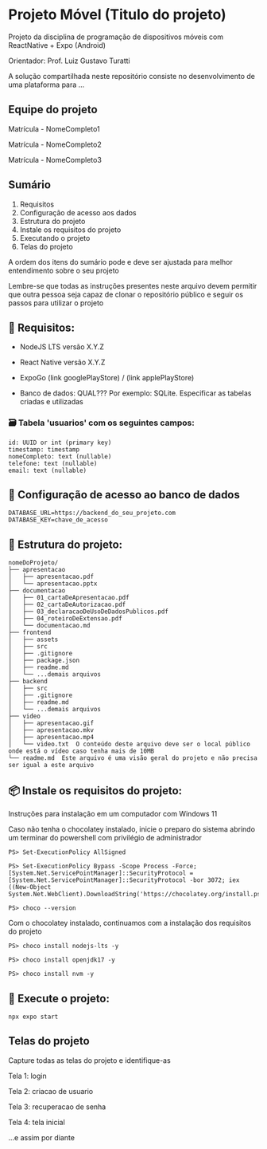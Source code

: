 # Projeto Móvel (Titulo do projeto) 

Projeto da disciplina de programação de dispositivos móveis com ReactNative + Expo (Android)

Orientador: Prof. Luiz Gustavo Turatti

A solução compartilhada neste repositório consiste no desenvolvimento de uma plataforma para ...

## Equipe do projeto

Matrícula - NomeCompleto1

Matrícula - NomeCompleto2

Matrícula - NomeCompleto3

## Sumário

1. Requisitos
2. Configuração de acesso aos dados
3. Estrutura do projeto
4. Instale os requisitos do projeto
5. Executando o projeto
6. Telas do projeto

A ordem dos itens do sumário pode e deve ser ajustada para melhor entendimento sobre o seu projeto

Lembre-se que todas as instruções presentes neste arquivo devem permitir que outra pessoa seja capaz de clonar o repositório público e seguir os passos para utilizar o projeto


## 🔧 Requisitos:

- NodeJS LTS versão X.Y.Z

- React Native versão X.Y.Z

- ExpoGo (link googlePlayStore) / (link applePlayStore)

- Banco de dados: QUAL??? Por exemplo: SQLite. Especificar as tabelas criadas e utilizadas

### 🗃️ Tabela 'usuarios' com os seguintes campos:
```
id: UUID or int (primary key)
timestamp: timestamp
nomeCompleto: text (nullable)
telefone: text (nullable)
email: text (nullable)
```

## 🔐 Configuração de acesso ao banco de dados
```
DATABASE_URL=https://backend_do_seu_projeto.com
DATABASE_KEY=chave_de_acesso
```

## 📁 Estrutura do projeto:
```
nomeDoProjeto/
├── apresentacao
│   ├── apresentacao.pdf
│   └── apresentacao.pptx
├── documentacao
│   ├── 01_cartaDeApresentacao.pdf
│   ├── 02_cartaDeAutorizacao.pdf
│   ├── 03_declaracaoDeUsoDeDadosPublicos.pdf
│   ├── 04_roteiroDeExtensao.pdf
│   └── documentacao.md
├── frontend
│   ├── assets
│   ├── src
│   ├── .gitignore
│   ├── package.json
│   ├── readme.md
│   └── ...demais arquivos
├── backend
│   ├── src
│   ├── .gitignore
│   ├── readme.md
│   └── ...demais arquivos
├── video
│   ├── apresentacao.gif
│   ├── apresentacao.mkv
│   ├── apresentacao.mp4
│   └── video.txt  O conteúdo deste arquivo deve ser o local público onde está o vídeo caso tenha mais de 10MB
└── readme.md  Este arquivo é uma visão geral do projeto e não precisa ser igual a este arquivo
```

## 📦 Instale os requisitos do projeto:

Instruções para instalação em um computador com Windows 11

Caso não tenha o chocolatey instalado, inicie o preparo do sistema abrindo um terminar do powershell com privilégio de administrador

```
PS> Set-ExecutionPolicy AllSigned

PS> Set-ExecutionPolicy Bypass -Scope Process -Force; [System.Net.ServicePointManager]::SecurityProtocol = [System.Net.ServicePointManager]::SecurityProtocol -bor 3072; iex ((New-Object System.Net.WebClient).DownloadString('https://chocolatey.org/install.ps1'))

PS> choco --version
```

Com o chocolatey instalado, continuamos com a instalação dos requisitos do projeto

```
PS> choco install nodejs-lts -y

PS> choco install openjdk17 -y

PS> choco install nvm -y
```

## 🚀 Execute o projeto:

```
npx expo start
```

## Telas do projeto

Capture todas as telas do projeto e identifique-as

Tela 1: login

Tela 2: criacao de usuario

Tela 3: recuperacao de senha

Tela 4: tela inicial

...e assim por diante